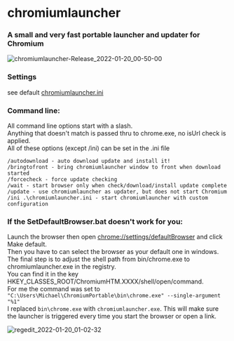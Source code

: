chromiumlauncher
===============
### A small and very fast portable launcher and updater for Chromium

![chromiumlauncher-Release_2022-01-20_00-50-00](https://user-images.githubusercontent.com/637382/150237281-a4e6bf61-edf1-4bb8-9623-7d9ca8a0a68d.png)

### Settings

see default [chromiumlauncher.ini](https://github.com/nidefawl/chromiumlauncher/blob/master/bin/chromiumlauncher.ini)


### Command line:
All command line options start with a slash.  
Anything that doesn't match is passed thru to chrome.exe, no isUrl check is applied.  
All of these options (except /ini) can be set in the .ini file

~~~
/autodownload - auto download update and install it!
/bringtofront - bring chromiumlauncher window to front when download started
/forcecheck - force update checking
/wait - start browser only when check/download/install update complete
/update - use chromiumlauncher as updater, but does not start Chromium
/ini .\chromiumlauncher.ini - start chromiumlauncher with custom configuration
~~~

### If the SetDefaultBrowser.bat doesn't work for you:

Launch the browser then open [chrome://settings/defaultBrowser](chrome://settings/defaultBrowser) and click Make default.  
Then you have to can select the browser as your default one in windows.  
The final step is to adjust the shell path from bin/chrome.exe to chromiumlauncher.exe in the registry.  
You can find it in the key HKEY_CLASSES_ROOT/ChromiumHTM.XXXX/shell/open/command.  
For me the command was set to `"C:\Users\Michael\ChromiumPortable\bin\chrome.exe" --single-argument "%1"`  
I replaced `bin\chrome.exe` with `chromiumlauncher.exe`. This will make sure the launcher is triggered every time you start the browser or open a link.  

![regedit_2022-01-20_01-02-32](https://user-images.githubusercontent.com/637382/150238118-0516a908-8c98-492c-82db-b7eeb335a340.png)

